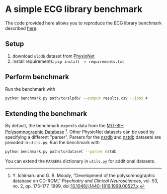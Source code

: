 # A simple ECG library benchmark

The code provided here allows you to reproduce the ECG library benchmark
described
[here](https://www.samproell.io/posts/signal/ecg-library-comparison/).

## Setup

1. download `slpdb` dataset from
   [PhysioNet](https://physionet.org/content/slpdb/1.0.0/)
1. install requirements: `pip install -r requirements.txt`

## Perform benchmark
Run the benchmark with
```bash
python benchmark.py path/to/slpdb/ --output results.csv --jobs 4
```

## Extending the benchmark
By default, the benchmark expects data from the
[MIT-BIH Polysomnographic Database](https://physionet.org/content/slpdb/1.0.0/) [^slpdb-ref].
Other PhysioNet datasets can be used by specifying a different "parser".
Parsers for the [nsrdb](https://physionet.org/content/nsrdb/1.0.0/) and
[nstdb](https://physionet.org/content/nstdb/1.0.0/) datasets are provided in
`utils.py`. Run the benchmark with

```bash
python benchmark.py path/to/dataset --parser nstdb
```

You can extend the `PARSERS` dictionary in `utils.py` for additional datasets.


[^slpdb-ref]: Y. Ichimaru and G. B. Moody, “Development of the
    polysomnographic database on CD-ROM,” *Psychiatry and Clinical
    Neurosciences*, vol. 53, no. 2, pp. 175–177, 1999,
    doi:[10.1046/j.1440-1819.1999.00527.x](https://doi.org/10.1046/j.1440-1819.1999.00527.x).
